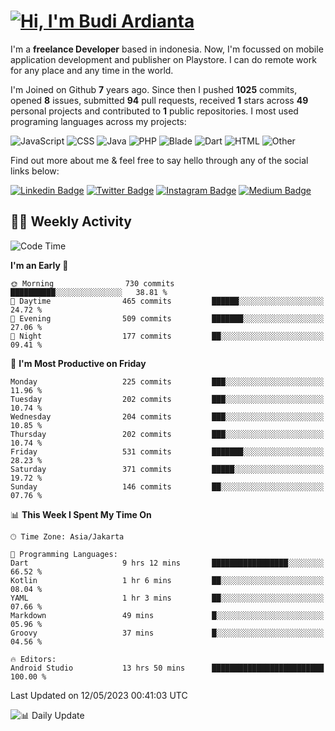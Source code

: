 # [![Hi, I'm Budi Ardianta](https://readme-typing-svg.herokuapp.com?size=24&vCenter=true&lines=%F0%9F%91%8B+Hi%2C+I'm+Budi+Ardianta+;%F0%9F%92%BB+Android+And+Web+Developer+)](https://git.io/typing-svg)

I'm a **freelance Developer** based in indonesia. Now, I'm focussed on mobile application development and publisher on Playstore. I can do remote work for any place and any time in the world.

I'm Joined on Github **7** years ago. Since then I pushed **1025** commits, opened **8** issues, submitted **94** pull requests, received **1** stars across **49** personal projects and contributed to **1** public repositories.
I most used programing languages across my projects:

![JavaScript](https://img.shields.io/badge/-JavaScript-%23f1e05a?style=flat&logo=JavaScript&logoColor=white)
![CSS](https://img.shields.io/badge/-CSS-%23563d7c?style=flat&logo=CSS&logoColor=white)
![Java](https://img.shields.io/badge/-Java-%23b07219?style=flat&logo=Java&logoColor=white)
![PHP](https://img.shields.io/badge/-PHP-%234F5D95?style=flat&logo=PHP&logoColor=white)
![Blade](https://img.shields.io/badge/-Blade-%23f7523f?style=flat&logo=Blade&logoColor=white)
![Dart](https://img.shields.io/badge/-Dart-%2300B4AB?style=flat&logo=Dart&logoColor=white)
![HTML](https://img.shields.io/badge/-HTML-%23e34c26?style=flat&logo=HTML&logoColor=white)
![Other](https://img.shields.io/badge/-Other-%23ededed?style=flat&logo=Other&logoColor=white)

Find out more about me & feel free to say hello through any of the social links below:

[![Linkedin Badge](https://img.shields.io/badge/-budiardianata-blue?style=flat&logo=Linkedin&logoColor=white&link=https://www.linkedin.com/in/budiardianata/)](https://www.linkedin.com/in/budiardianata/)
[![Twitter Badge](https://img.shields.io/badge/-budiardianata-%231DA1F2.svg?style=flat&logo=twitter&logoColor=white&link=https://www.twitter.com/budiardianata)](https://www.linkedin.com/in/budiardianata/)
[![Instagram Badge](https://img.shields.io/badge/-budiardianata-purple?style=flat&logo=instagram&logoColor=white&link=https://instagram.com/budiardianata/)](https://instagram.com/budiardianata)
[![Medium Badge](https://img.shields.io/badge/-@budiardianata-%2312100E.svg?style=flat&logo=Medium&logoColor=white&link=https://medium.com/@budiardianata/)](https://medium.com/@budiardianata)

## 👨‍💻 Weekly Activity
<!--START_SECTION:waka-->
![Code Time](http://img.shields.io/badge/Code%20Time-1%2C691%20hrs%2013%20mins-blue)

**I'm an Early 🐤** 

```text
🌞 Morning                730 commits         ██████████░░░░░░░░░░░░░░░   38.81 % 
🌆 Daytime                465 commits         ██████░░░░░░░░░░░░░░░░░░░   24.72 % 
🌃 Evening                509 commits         ███████░░░░░░░░░░░░░░░░░░   27.06 % 
🌙 Night                  177 commits         ██░░░░░░░░░░░░░░░░░░░░░░░   09.41 % 
```
📅 **I'm Most Productive on Friday** 

```text
Monday                   225 commits         ███░░░░░░░░░░░░░░░░░░░░░░   11.96 % 
Tuesday                  202 commits         ███░░░░░░░░░░░░░░░░░░░░░░   10.74 % 
Wednesday                204 commits         ███░░░░░░░░░░░░░░░░░░░░░░   10.85 % 
Thursday                 202 commits         ███░░░░░░░░░░░░░░░░░░░░░░   10.74 % 
Friday                   531 commits         ███████░░░░░░░░░░░░░░░░░░   28.23 % 
Saturday                 371 commits         █████░░░░░░░░░░░░░░░░░░░░   19.72 % 
Sunday                   146 commits         ██░░░░░░░░░░░░░░░░░░░░░░░   07.76 % 
```


📊 **This Week I Spent My Time On** 

```text
🕑︎ Time Zone: Asia/Jakarta

💬 Programming Languages: 
Dart                     9 hrs 12 mins       █████████████████░░░░░░░░   66.52 % 
Kotlin                   1 hr 6 mins         ██░░░░░░░░░░░░░░░░░░░░░░░   08.04 % 
YAML                     1 hr 3 mins         ██░░░░░░░░░░░░░░░░░░░░░░░   07.66 % 
Markdown                 49 mins             █░░░░░░░░░░░░░░░░░░░░░░░░   05.96 % 
Groovy                   37 mins             █░░░░░░░░░░░░░░░░░░░░░░░░   04.56 % 

🔥 Editors: 
Android Studio           13 hrs 50 mins      █████████████████████████   100.00 % 
```


 Last Updated on 12/05/2023 00:41:03 UTC
<!--END_SECTION:waka-->

![📊 Daily Update](https://github.com/budiardianata/budiardianata/actions/workflows/update-activity.yml/badge.svg)
